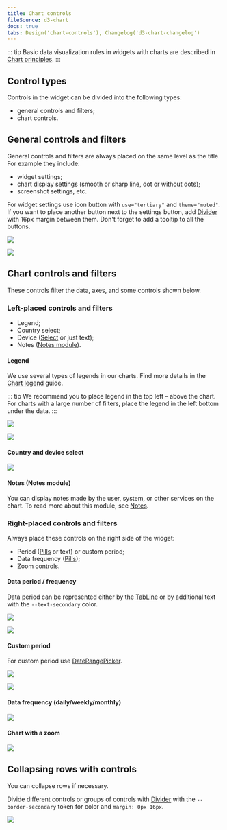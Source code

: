 ```yaml
---
title: Chart controls
fileSource: d3-chart
docs: true
tabs: Design('chart-controls'), Changelog('d3-chart-changelog')
---
```


::: tip
Basic data visualization rules in widgets with charts are described in [Chart principles](/data-display/d3-chart/d3-chart).
:::

## Control types

Controls in the widget can be divided into the following types:

- general controls and filters;
- chart controls.

## General controls and filters

General controls and filters are always placed on the same level as the title. For example they include:

- widget settings;
- chart display settings (smooth or sharp line, dot or without dots);
- screenshot settings, etc.

For widget settings use icon button with `use="tertiary"` and `theme="muted"`. If you want to place another button next to the settings button, add [Divider](/components/divider/divider) with 16px margin between them. Don't forget to add a tooltip to all the buttons.

![](static/settings.png)

![](static/settings-on.png)

## Chart controls and filters

These controls filter the data, axes, and some controls shown below.

### Left-placed controls and filters

- Legend;
- Country select;
- Device ([Select](/components/select/select) or just text);
- Notes ([Notes module](/data-display/notes/notes)).

#### Legend

We use several types of legends in our charts. Find more details in the [Chart legend](/data-display/chart-legend/chart-legend) guide.

::: tip
We recommend you to place legend in the top left – above the chart. For charts with a large number of filters, place the legend in the left bottom under the data.
:::

![](static/legend-top.png)

![](static/legend-bottom.png)

#### Country and device select

![](static/select.png)

#### Notes (Notes module)

You can display notes made by the user, system, or other services on the chart. To read more about this module, see [Notes](/data-display/notes/notes).

### Right-placed controls and filters

Always place these controls on the right side of the widget:

- Period ([Pills](/components/pills/pills) or text) or custom period;
- Data frequency ([Pills](/components/pills/pills));
- Zoom controls.

#### Data period / frequency

Data period can be represented either by the [TabLine](/components/tab-line/tab-line) or by additional text with the `--text-secondary` color.

![](static/period-1.png)

![](static/period-2.png)

#### Custom period

For custom period use [DateRangePicker](/components/date-picker/date-picker#a3d75b).

![](static/period-custom.png)

![](static/custom.png)

#### Data frequency (daily/weekly/monthly)

![](static/period-1.png)

#### Chart with a zoom

![](static/zoom.png)

## Collapsing rows with controls

You can collapse rows if necessary.

Divide different controls or groups of controls with [Divider](/components/divider/divider) with the `--border-secondary` token for color and `margin: 0px 16px`.

![](static/widget-yes-no.png)

